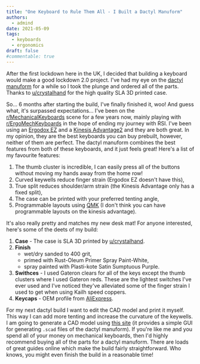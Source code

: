 ```yaml
---
title: "One Keyboard to Rule Them All - I Built a Dactyl Manuform"
authors: 
  - admind
date: 2021-05-09
tags: 
  - keyboards
  - ergonomics
draft: false
#commentable: true
---
```


After the first lockdown here in the UK, I decided that building a keyboard would make a good lockdown 2.0 project.
I've had my eye on the [dactyl manuform](https://github.com/abstracthat/dactyl-manuform) for a while so I took the plunge and ordered all of the
parts. Thanks to [u/crystalhand](https://www.reddit.com/user/crystalhand/) for the high quality SLA 3D printed case.

So... 6 months after starting the build, I've finally finished it, woo!
And guess what, it's surpassed expectations...
I've been on the [r/MechanicalKeyboards](https://www.reddit.com/r/MechanicalKeyboards/) scene for a few years now, mainly
playing with [r/ErgoMechKeyboards](https://www.reddit.com/r/ErgoMechKeyboards/) in the hope of ending my journey with RSI.
I've been using an [Ergodox EZ](https://ergodox-ez.com/) and a [Kinesis Advantage2](https://kinesis-ergo.com/shop/advantage2/) and they are both great.
In my opinion, they are the best keyboards you can buy prebuilt,
however, neither of them are perfect.
The dactyl manuform combines the best features from both of these keyboards, and it just feels great!
Here's a list of my favourite features:

1.  The thumb cluster is incredible, I can easily press all of the buttons without moving my hands away from the home row!
2.  Curved keywells reduce finger strain (Ergodox EZ doesn't have this),
3.  True split reduces shoulder/arm strain (the Kinesis Advantage only has a fixed split),
4.  The case can be printed with your preferred tenting angle,
5.  Programmable layouts using [QMK](https://docs.qmk.fm/#/) (I don't think you can have programmable layouts on the kinesis advantage).

It's also really pretty and matches my new desk mat!
For anyone interested, here's some of the deets of my build:

1.  ****Case**** - The case is SLA 3D printed by [u/crystalhand](https://www.reddit.com/user/crystalhand/).
2.  ****Finish****
    -   wet/dry sanded to 400 grit,
    -   primed with Rust-Oleum Primer Spray Paint-White,
    -   spray painted with Plasti-kote Satin Sumptuous Purple.
3.  ****Swithces**** - I used Gateron clears for all of the keys except the thumb clusters where I used Gateron reds. These are the lightest switches I've ever used and I've noticed they've alleviated some of the finger strain I used to get when using Kailh speed coppers.
4.  ****Keycaps**** - OEM profile from [AliExpress](https://www.aliexpress.com/item/32812773819.html?spm=a2g0s.9042311.0.0.6bbf4c4d49pfFB).

For my next dactyl build I want to edit the CAD model and print it myself.
This way I can add more tenting and increase the curvature of the keywells.
I am going to generate a CAD model using [this site](https://dactyl.siskam.link/manuform) (it provides a simple GUI for generating `.scad` files of the
dactyl manuform).
If you're like me and you spend all of your money on mechanical keyboards, then I'd highly recommend
buying all of the parts for a dactyl manuform.
There are loads of great guides online which make the build fairly straightforward.
Who knows, you might even finish the build in a reasonable time!
